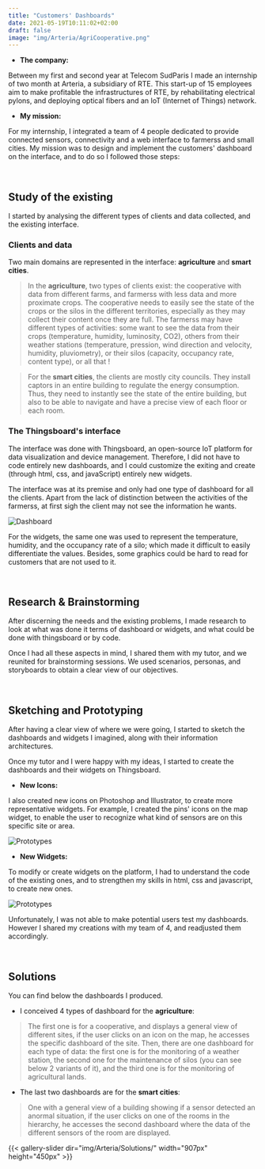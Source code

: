 ```yaml
---
title: "Customers' Dashboards"
date: 2021-05-19T10:11:02+02:00
draft: false
image: "img/Arteria/AgriCooperative.png"
---
```


- **The company:**

Between my first and second year at Telecom SudParis I made an internship of two month at Arteria, a subsidiary of RTE.
This start-up of 15 employees aim to make profitable the infrastructures of RTE, by rehabilitating electrical pylons, and deploying optical fibers and an IoT (Internet of Things) network.


- **My mission:**

For my internship, I integrated a team of 4 people dedicated to provide connected sensors, connectivity and a web interface to farmerss and small cities.
My mission was to design and implement the customers' dashboard on the interface, and to do so I followed those steps:

&nbsp;

## Study of the existing

I started by analysing the different types of clients and data collected, and the existing interface.


### Clients and data

Two main domains are represented in the interface: **agriculture** and **smart cities**.

> In the **agriculture**, two types of clients exist: the cooperative with data from different farms, and farmerss with less data and more proximate crops.
The cooperative needs to easily see the state of the crops or the silos in the different territories, especially as they may collect their content once they are full.
The farmerss may have different types of activities: some want to see the data from their crops (temperature, humidity, luminosity, CO2), others from their weather stations (temperature, pression, wind direction and velocity, humidity, pluviometry), or their silos (capacity, occupancy rate, content type), or all that !


> For the **smart cities**, the clients are mostly city councils. 
They install captors in an entire building to regulate the energy consumption. 
Thus, they need to instantly see the state of the entire building, but also to be able to navigate and have a precise view of each floor or each room.


### The Thingsboard's interface 

The interface was done with Thingsboard, an open-source IoT platform for data visualization and device management.
Therefore, I did not have to code entirely new dashboards, and I could customize the exiting and create (through html, css, and javaScript) entirely new widgets.

The interface was at its premise and only had one type of dashboard for all the clients.
Apart from the lack of distinction between the activities of the farmerss, at first sigh the client may not see the information he wants.

![Dashboard](https://ceici92.github.io/CeciliasPortofolio/img/Arteria/Screenshots/Dashboard1.JPG)


For the widgets, the same one was used to represent the temperature, humidity, and the occupancy rate of a silo; which made it difficult to easily differentiate the values.
Besides, some graphics could be hard to read for customers that are not used to it.

&nbsp;


## Research & Brainstorming

After discerning the needs and the existing problems, I made research to look at what was done it terms of dashboard or widgets, and what could be done with thingsboard or by code.


<!-- ![Moodboard](https://ceici92.github.io/CeciliasPortofolio/img/Arteria/Moodboard.JPG) -->

Once I had all these aspects in mind, I shared them with my tutor, and we reunited for brainstorming sessions.
We used scenarios, personas, and storyboards to obtain a clear view of our objectives.

&nbsp;

## Sketching and Prototyping

After having a clear view of where we were going, I started to sketch the dashboards and widgets I imagined, along with their information architectures.


Once my tutor and I were happy with my ideas, I started to create the dashboards and their widgets on Thingsboard.


- **New Icons:**

I also created new icons on Photoshop and Illustrator, to create more representative widgets.
For example, I created the pins' icons on the map widget, to enable the user to recognize what kind of sensors are on this specific site or area.  

![Prototypes](https://ceici92.github.io/CeciliasPortofolio/img/Arteria/Widgets/Hand-madeIcons.JPG)


- **New Widgets:**

To modify or create widgets on the platform, I had to understand the code of the existing ones, and to strengthen my skills in html, css and javascript, to create new ones.  

![Prototypes](https://ceici92.github.io/CeciliasPortofolio/img/Arteria/Widgets/Widgets.JPG)


Unfortunately, I was not able to make potential users test my dashboards. 
However I shared my creations with my team of 4, and readjusted them accordingly.

&nbsp;


## Solutions

You can find below the dashboards I produced.

- I conceived 4 types of dashboard for the **agriculture**:

>The first one is for a cooperative, and displays a general view of different sites, if the user clicks on an icon on the map, he accesses the specific dashboard of the site.
Then, there are one dashboard for each type of data: the first one is for the monitoring of a weather station, the second one for the maintenance of silos (you can see below 2 variants of it), and the third one is for the monitoring of agricultural lands.


- The last two dashboards are for the **smart cities**: 
 
>One with a general view of a building showing if a sensor detected an anormal situation, if the user clicks on one of the rooms in the hierarchy, he accesses the second dashboard where the data of the different sensors of the room are displayed.


{{< gallery-slider dir="img/Arteria/Solutions/" width="907px" height="450px" >}}


<!-- ![Solutions](https://ceici92.github.io/CeciliasPortofolio/img/Arteria/Moodboard.JPG) -->


